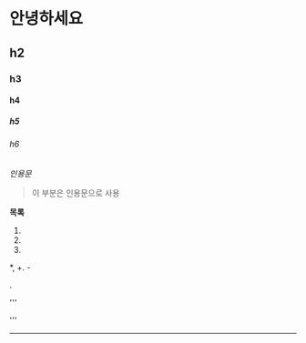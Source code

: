 # 안녕하세요

## h2

### h3

#### h4

##### h5

###### h6

_인용문_

> 이 부분은 인용문으로 사용

**목록**

1.
2.
3.

\*, +. -

.

'''<div>'''

<hr>

[googlelink]: https://google.com "go.google"
